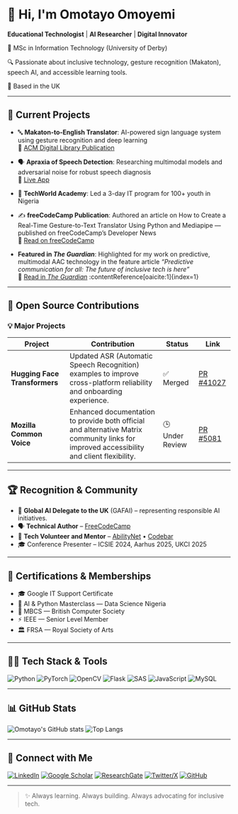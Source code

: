 # 👋 Hi, I'm Omotayo Omoyemi

**Educational Technologist** | **AI Researcher** | **Digital Innovator**

🔬 MSc in Information Technology (University of Derby)

🔍 Passionate about inclusive technology, gesture recognition (Makaton), speech AI, and accessible learning tools.

📍 Based in the UK 

---

## 🚀 Current Projects

- 🔤 **Makaton-to-English Translator**: AI-powered sign language system using gesture recognition and deep learning  
  📄 [ACM Digital Library Publication](https://dl.acm.org/doi/10.1145/3708635.3708647)

- 🗣️ **Apraxia of Speech Detection**: Researching multimodal models and adversarial noise for robust speech diagnosis  
  🔗 [Live App](https://aura-apraxia-aac-a8qejouwasaqequrhetbfw.streamlit.app/)

- 🧠 **TechWorld Academy**: Led a 3-day IT program for 100+ youth in Nigeria 
  
- ✍️ **freeCodeCamp Publication**: Authored an article on How to Create a Real-Time Gesture-to-Text Translator Using Python and Mediapipe — published on freeCodeCamp’s Developer News  
  📰 [Read on freeCodeCamp](https://www.freecodecamp.org/news/create-a-real-time-gesture-to-text-translator/)
  
-  **Featured in *The Guardian***: Highlighted for my work on predictive, multimodal AAC technology in the feature article *“Predictive communication for all: The future of inclusive tech is here”*  
  📰 [Read in *The Guardian*](https://guardian.ng/news/predictive-communication-for-all-the-future-of-inclusive-tech-is-here/) :contentReference[oaicite:1]{index=1}

---

## 🧩 Open Source Contributions
### 💡 Major Projects
| Project | Contribution | Status | Link |
|----------|---------------|--------|------|
| **Hugging Face Transformers** | Updated ASR (Automatic Speech Recognition) examples to improve cross-platform reliability and onboarding experience. | ✅ Merged | [PR #41027](https://github.com/huggingface/transformers/pull/41027) |
| **Mozilla Common Voice** | Enhanced documentation to provide both official and alternative Matrix community links for improved accessibility and client flexibility. | 🕒 Under Review | [PR #5081](https://github.com/common-voice/common-voice/pull/5081) |

---

## 🏆 Recognition & Community
- 🧩 **Global AI Delegate to the UK** (GAFAI) – representing responsible AI initiatives.  
- 🗣️ **Technical Author** – [FreeCodeCamp](https://www.freecodecamp.org/news/author/tayo4christ/)  
- 💪 **Tech Volunteer and Mentor** – [AbilityNet](https://abilitynet.org.uk) • [Codebar](https://codebar.io)  
- 🎓 Conference Presenter – ICSIE 2024, Aarhus 2025, UKCI 2025

---

## 📜 Certifications & Memberships

- 🎓 Google IT Support Certificate
- 🤖 AI & Python Masterclass — Data Science Nigeria
- 💼 MBCS — British Computer Society
- ⚡ IEEE — Senior Level Member
- 🏛 FRSA — Royal Society of Arts

---

## 🧑‍💻 Tech Stack & Tools

![Python](https://img.shields.io/badge/Python-3776AB?style=for-the-badge&logo=python&logoColor=white)
![PyTorch](https://img.shields.io/badge/PyTorch-EE4C2C?style=for-the-badge&logo=pytorch&logoColor=white)
![OpenCV](https://img.shields.io/badge/OpenCV-27338e?style=for-the-badge&logo=opencv&logoColor=white)
![Flask](https://img.shields.io/badge/Flask-000000?style=for-the-badge&logo=flask&logoColor=white)
![SAS](https://img.shields.io/badge/SAS-0066CC?style=for-the-badge&logo=sas&logoColor=white)
![JavaScript](https://img.shields.io/badge/JavaScript-F7DF1E?style=for-the-badge&logo=javascript&logoColor=black)
![MySQL](https://img.shields.io/badge/MySQL-005C84?style=for-the-badge&logo=mysql&logoColor=white)

---

## 📊 GitHub Stats

![Omotayo's GitHub stats](https://github-readme-stats.vercel.app/api?username=tayo4christ&show_icons=true&theme=default)
![Top Langs](https://github-readme-stats.vercel.app/api/top-langs/?username=your-github-username&layout=compact)


---

## 🔗 Connect with Me

[![LinkedIn](https://img.shields.io/badge/LinkedIn-0077B5?style=flat-square&logo=linkedin&logoColor=white)](https://www.linkedin.com/in/omotayo-emmanuel-omoyemi-mbcs-054484191/)
[![Google Scholar](https://img.shields.io/badge/Google%20Scholar-4285F4?style=flat-square&logo=google-scholar&logoColor=white)](https://scholar.google.com/citations?user=cFw_hV0AAAAJ&hl=en)
[![ResearchGate](https://img.shields.io/badge/ResearchGate-00CCBB?style=flat-square&logo=researchgate&logoColor=white)](https://www.researchgate.net/profile/Omotayo-Omoyemi)
[![Twitter/X](https://img.shields.io/badge/X-000000?style=flat-square&logo=X&logoColor=white)](https://x.com/teedaprodigy)
[![GitHub](https://img.shields.io/badge/GitHub-181717?style=flat-square&logo=github&logoColor=white)](https://github.com/tayo4christ)

---

> ✨ Always learning. Always building. Always advocating for inclusive tech.

<!--
**tayo4christ/tayo4christ** is a ✨ _special_ ✨ repository because its `README.md` (this file) appears on your GitHub profile.

Here are some ideas to get you started:

- 🔭 I’m currently working on ...
- 🌱 I’m currently learning ...
- 👯 I’m looking to collaborate on ...
- 🤔 I’m looking for help with ...
- 💬 Ask me about ...
- 📫 How to reach me: ...
- 😄 Pronouns: ...
- ⚡ Fun fact: ...
-->
